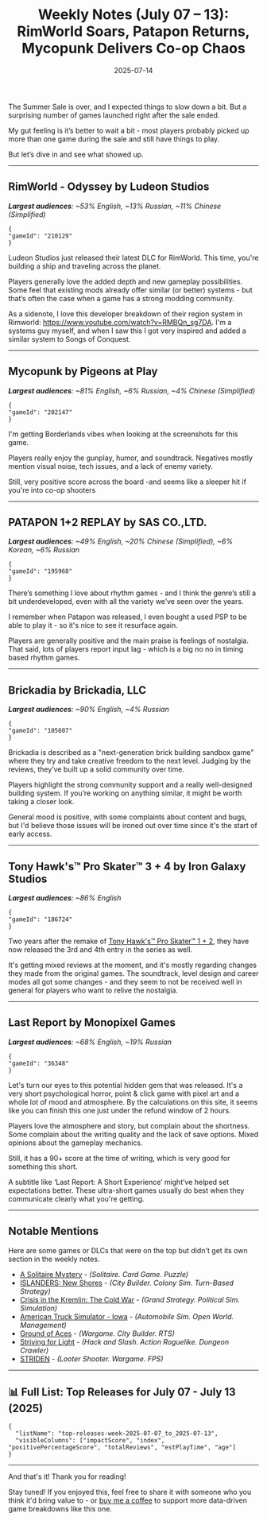 ﻿---
title: "Weekly Notes (July 07 – 13): RimWorld Soars, Patapon Returns, Mycopunk Delivers Co-op Chaos"
slug: "weekly-notes-2025-07-07"
date: "2025-07-14"
category: "Weekly Notes"
description: "The Steam Summer Sale is over, but launches didn’t slow down. This week’s breakdown covers RimWorld’s new DLC, a co-op surprise in Mycopunk, rhythm nostalgia with Patapon, and more."
tags: ["Weekly Notes", "Steam Releases", "Steam Trends", "Game Industry", "Early Access", "Game Development", "RimWorld Odyssey", "Mycopunk", "PATAPON 1+2 REPLAY", "Brickadia", "Tony Hawk's Pro Skater 3 + 4", "Last Report"]
image: "https://media.githubusercontent.com/media/NiklasBorglund/niklasnotes-blog/main/posts/weekly-notes-2025-07-07/hero.jpg"
---

The Summer Sale is over, and I expected things to slow down a bit. But a surprising number of games launched right after the sale ended.

My gut feeling is it’s better to wait a bit - most players probably picked up more than one game during the sale and still have things to play.

But let’s dive in and see what showed up.

---

## RimWorld - Odyssey by Ludeon Studios
***Largest audiences**: ~53% English, ~13% Russian, ~11% Chinese (Simplified)*

```condensedgamecard
{
"gameId": "210129"
}
```

Ludeon Studios just released their latest DLC for RimWorld. This time, you're building a ship and traveling across the planet.

Players generally love the added depth and new gameplay possibilities. Some feel that existing mods already offer similar (or better) systems - but that’s often the case when a game has a strong modding community.

As a sidenote, I love this developer breakdown of their region system in Rimworld: https://www.youtube.com/watch?v=RMBQn_sg7DA. I'm a systems guy myself, and when I saw this I got very inspired and added a similar system to Songs of Conquest.

---

## Mycopunk by Pigeons at Play
***Largest audiences**: ~81% English, ~6% Russian, ~4% Chinese (Simplified)*

```condensedgamecard
{
"gameId": "202147"
}
```

I'm getting Borderlands vibes when looking at the screenshots for this game.

Players really enjoy the gunplay, humor, and soundtrack. Negatives mostly mention visual noise, tech issues, and a lack of enemy variety.

Still, very positive score across the board -and seems like a sleeper hit if you're into co-op shooters

---

## PATAPON 1+2 REPLAY by SAS CO.,LTD.
***Largest audiences**: ~49% English, ~20% Chinese (Simplified), ~6% Korean, ~6% Russian*

```condensedgamecard
{
"gameId": "195968"
}
```

There’s something I love about rhythm games - and I think the genre’s still a bit underdeveloped, even with all the variety we’ve seen over the years.

I remember when Patapon was released, I even bought a used PSP to be able to play it - so it's nice to see it resurface again.

Players are generally positive and the main praise is feelings of nostalgia. That said, lots of players report input lag - which is a big no no in timing based rhythm games.

---

## Brickadia by Brickadia, LLC
***Largest audiences**: ~90% English, ~4% Russian*

```condensedgamecard
{
"gameId": "105607"
}
```

Brickadia is described as a "next-generation brick building sandbox game" where they try and take creative freedom to the next level. Judging by the reviews, they’ve built up a solid community over time.

Players highlight the strong community support and a really well-designed building system. If you’re working on anything similar, it might be worth taking a closer look.

General mood is positive, with some complaints about content and bugs, but I'd believe those issues will be ironed out over time since it's the start of early access.

---

## Tony Hawk's™ Pro Skater™ 3 + 4 by Iron Galaxy Studios
***Largest audiences**: ~86% English*

```condensedgamecard
{
"gameId": "186724"
}
```

Two years after the remake of [Tony Hawk's™ Pro Skater™ 1 + 2](https://niklasnotes.com/dashboard/game/107686/tony_hawk_stm_pro_skatertm_1_2), they have now released the 3rd and 4th entry in the series as well.

It's getting mixed reviews at the moment, and it's mostly regarding changes they made from the original games. The soundtrack, level design and career modes all got some changes - and they seem to not be received well in general for players who want to relive the nostalgia.

---

## Last Report by Monopixel Games
***Largest audiences**: ~68% English, ~19% Russian*

```condensedgamecard
{
"gameId": "36348"
}
```

Let's turn our eyes to this potential hidden gem that was released. It's a very short psychological horror, point & click game with pixel art and a whole lot of mood and atmosphere.
By the calculations on this site, it seems like you can finish this one just under the refund window of 2 hours.

Players love the atmosphere and story, but complain about the shortness. Some complain about the writing quality and the lack of save options. Mixed opinions about the gameplay mechanics. 

Still, it has a 90+ score at the time of writing, which is very good for something this short.

A subtitle like ‘Last Report: A Short Experience’ might’ve helped set expectations better. These ultra-short games usually do best when they communicate clearly what you're getting.

---

## Notable Mentions

Here are some games or DLCs that were on the top but didn't get its own section in the weekly notes. 

* [A Solitaire Mystery](https://niklasnotes.com/dashboard/game/206057/a_solitaire_mystery) - *(Solitaire. Card Game. Puzzle)*
* [ISLANDERS: New Shores](https://niklasnotes.com/dashboard/game/186275/islanders_new_shores) - *(City Builder. Colony Sim. Turn-Based Strategy)*
* [Crisis in the Kremlin: The Cold War](https://niklasnotes.com/dashboard/game/50457/crisis_in_the_kremlin_the_cold_war) - *(Grand Strategy. Political Sim. Simulation)*
* [American Truck Simulator - Iowa](https://niklasnotes.com/dashboard/game/68415/american_truck_simulator_iowa) - *(Automobile Sim. Open World. Management)*
* [Ground of Aces](https://niklasnotes.com/dashboard/game/148460/ground_of_aces) - *(Wargame. City Builder. RTS)*
* [Striving for Light](https://niklasnotes.com/dashboard/game/66646/striving_for_light) - *(Hack and Slash. Action Roguelike. Dungeon Crawler)*
* [STRIDEN](https://niklasnotes.com/dashboard/game/32328/striden) - *(Looter Shooter. Wargame. FPS)*


---

## 📊 Full List: Top Releases for July 07 - July 13 (2025)

```customlist
{
  "listName": "top-releases-week-2025-07-07_to_2025-07-13",
  "visibleColumns": ["impactScore", "index", "positivePercentageScore", "totalReviews", "estPlayTime", "age"]
}
```
---

And that's it! Thank you for reading!

Stay tuned! 
If you enjoyed this, feel free to share it with someone who you think it'd bring value to - or [buy me a coffee](https://buymeacoffee.com/niklasnotes) to support more data-driven game breakdowns like this one.